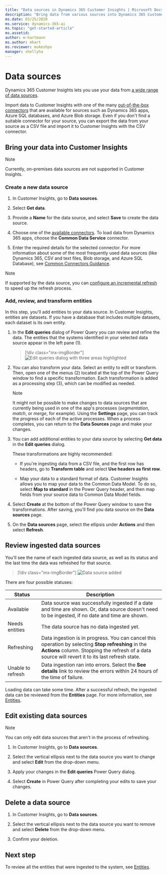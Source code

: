 ```yaml
---
title: "Data sources in Dynamics 365 Customer Insights | Microsoft Docs"
description: "Bring data from various sources into Dynamics 365 Customer Insights."
ms.date: 03/25/2020
ms.service: dynamics-365-ai
ms.topic: "get-started-article"
ms.assetid: 
author: m-hartmann
ms.author: mhart
ms.reviewer: mukeshpo
manager: shellyha
---
```


# Data sources

Dynamics 365 Customer Insights lets you use your data from [a wide range of data sources](data-sources-list.md).

Import data to Customer Insights with one of the many [out-of-the-box connectors](data-sources-list.md) that are available for sources such as Dynamics 365 apps, Azure SQL databases, and Azure Blob storage. Even if you don't find a suitable connector for your source, you can export the data from your source as a CSV file and import it to Customer Insights with the CSV connector.

## Bring your data into Customer Insights

> [!NOTE]
> Currently, on-premises data sources are not supported in Customer Insights.

### Create a new data source

1. In Customer Insights, go to **Data sources**.

2. Select **Get data**.

3. Provide a **Name** for the data source, and select **Save** to create the data source.

4. Choose one of the [available connectors](data-sources-list.md). To load data from Dynamics 365 apps, choose the **Common Data Service** connector.

5. Enter the required details for the selected connector. For more information about some of the most frequently used data sources (like Dynamics 365, CSV and text files, Blob storage, and Azure SQL Database), see [Common Connectors Guidance](pm-common-connectors.md).

> [!NOTE]
> If supported by the data source, you can [configure an incremental refresh](incremental-refresh-data-sources.md) to speed up the refresh process.

### Add, review, and transform entities

In this step, you'll add entities to your data source. In Customer Insights, entities are datasets. If you have a database that includes multiple datasets, each dataset is its own entity.

1. In the **Edit queries** dialog of Power Query you can review and refine the data. The entities that the systems identified in your selected data source appear in the left pane (1).

   > [!div class="mx-imgBorder"]
   > ![Edit queries dialog with three areas highlighted](media/data-manager-configure-edit-queries.png "Edit queries dialog with three areas highlighted")

2. You can also transform your data. Select an entity to edit or transform. Then, open one of the menus (2) located at the top of the Power Query window to find a specific transformation. Each transformation is added as a processing step (3), which can be modified as needed.

   > [!NOTE]
   > It might not be possible to make changes to data sources that are currently being used in one of the app's processes (*segmentation*, *match*, or *merge*, for example). Using the **Settings** page, you can track the progress of each of the active processes. When a process completes, you can return to the **Data Sources** page and make your changes.

3. You can add additional entities to your data source by selecting **Get data** in the **Edit queries** dialog.

   These transformations are highly recommended:

   - If you're ingesting data from a CSV file, and the first row has headers, go to **Transform table** and select **Use headers as first row**.

   - Map your data to a standard format of data. Customer Insights allows you to map your data to the Common Data Model. To do so, select **Map to standard** in the Power Query header, and then map fields from your source data to Common Data Model fields.

4. Select **Create** at the bottom of the Power Query window to save the transformations. After saving, you'll find you data source on the **Data sources** page.

5. On the **Data sources** page, select the ellipsis under **Actions** and then select **Refresh**.

## Review ingested data sources

You'll see the name of each ingested data source, as well as its status and the last time the data was refreshed for that source.

> [!div class="mx-imgBorder"]
> ![Data source added](media/configure-data-datasource-added.png "Data source added")

There are four possible statuses:

|Status  |Description  |
|---------|---------|
|Available   |Data source was successfully ingested if a date and time are shown. Or, data source doesn't need to be ingested, if no date and time are shown.          |
|Needs entities   |The data source has no data ingested yet.         |
|Refreshing    |Data ingestion is in progress. You can cancel this operation by selecting **Stop refreshing** in the **Actions** column. Stopping the refresh of a data source will revert it to its last refresh state.       |
|Unable to refresh     |Data ingestion ran into errors. Select the **See details** link to review the errors within 24 hours of the time of failure.         |

Loading data can take some time. After a successful refresh, the ingested data can be reviewed from the **Entities** page. For more information, see [Entities](pm-entities.md).

## Edit existing data sources

> [!NOTE]
> You can only edit data sources that aren't in the process of refreshing.

1. In Customer Insights, go to **Data sources**.

2. Select the vertical ellipsis next to the data source you want to change and select **Edit** from the drop-down menu.

3. Apply your changes in the **Edit queries** Power Query dialog.

4. Select **Create** in Power Query after completing your edits to save your changes.

## Delete a data source

1. In Customer Insights, go to **Data sources**.

2. Select the vertical ellipsis next to the data source you want to remove and select **Delete** from the drop-down menu.

3. Confirm your deletion.

## Next step

To review all the entities that were ingested to the system, see [Entities](pm-entities.md).
